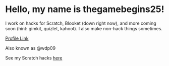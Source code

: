 # Hello, my name is thegamebegins25!

I work on hacks for Scratch, Blooket (down right now), and more coming soon (hint: gimkit, quizlet, kahoot). I also make non-hack things sometimes.

[Profile Link](https://github.com/thegamebegins25)

Also known as @wdp09

See my Scratch hacks [here](https://thegamebegins25.github.io/scratchcloud/)
